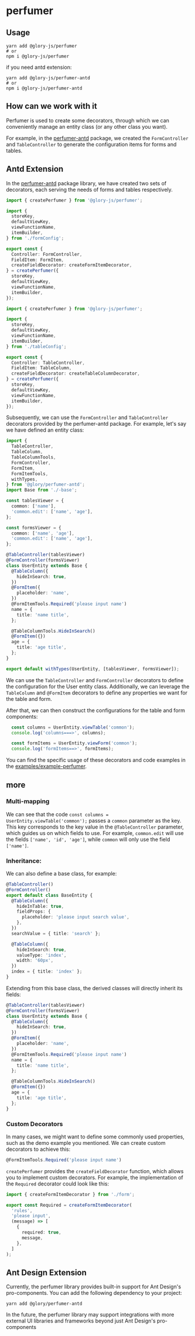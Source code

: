 # perfumer
## Usage
```shell
yarn add @glory-js/perfumer
# or 
npm i @glory-js/perfumer
```

if you need antd extension:
```shell
yarn add @glory-js/perfumer-antd
# or 
npm i @glory-js/perfumer-antd
```


## How can we work with it

Perfumer is used to create some decorators, through which we can conveniently manage an entity class (or any other class you want).

For example, in the [perfumer-antd](./packages/perfumer-antd) package, we created the `FormController` and `TableController` to generate the configuration items for forms and tables.

## Antd Extension

In the [perfumer-antd](./packages/perfumer-antd) package library, we have created two sets of decorators, each serving the needs of forms and tables respectively.

```typescript
import { createPerfumer } from '@glory-js/perfumer';

import {
  storeKey,
  defaultViewKey,
  viewFunctionName,
  itemBuilder,
} from './formConfig';

export const {
  Controller: FormController,
  FieldItem: FormItem,
  createFieldDecorator: createFormItemDecorator,
} = createPerfumer({
  storeKey,
  defaultViewKey,
  viewFunctionName,
  itemBuilder,
});

```

```typescript
import { createPerfumer } from '@glory-js/perfumer';

import {
  storeKey,
  defaultViewKey,
  viewFunctionName,
  itemBuilder,
} from './tableConfig';

export const {
  Controller: TableController,
  FieldItem: TableColumn,
  createFieldDecorator: createTableColumnDecorator,
} = createPerfumer({
  storeKey,
  defaultViewKey,
  viewFunctionName,
  itemBuilder,
});

```

Subsequently, we can use the `FormController` and `TableController` decorators provided by the perfumer-antd package. For example, let's say we have defined an entity class:
```typescript
import {
  TableController,
  TableColumn,
  TableColumnTools,
  FormController,
  FormItem,
  FormItemTools,
  withTypes,
} from '@glory/perfumer-antd';
import Base from './-base';

const tablesViewer = {
  common: ['name'],
  'common.edit': ['name', 'age'],
};

const formsViewer = {
  common: ['name', 'age'],
  'common.edit': ['name', 'age'],
};

@TableController(tablesViewer)
@FormController(formsViewer)
class UserEntity extends Base {
  @TableColumn({
    hideInSearch: true,
  })
  @FormItem({
    placeholder: 'name',
  })
  @FormItemTools.Required('please input name')
  name = {
    title: 'name title',
  };

  @TableColumnTools.HideInSearch()
  @FormItem({})
  age = {
    title: 'age title',
  };
}

export default withTypes(UserEntity, [tablesViewer, formsViewer]);
```


We can use the `TableController` and `FormController` decorators to define the configuration for the User entity class. Additionally, we can leverage the `TableColumn` and `@FormItem` decorators to define any properties we want for the table and form.

After that, we can then construct the configurations for the table and form components:
```typescript
  const columns = UserEntity.viewTable('common');
  console.log('columns===>', columns);

  const formItems = UserEntity.viewForm('common');
  console.log('formItems==>', formItems);
```


You can find the specific usage of these decorators and code examples in the [examples/example-perfumer](./examples/example-perfumer).

## more
### Multi-mapping

We can see that the code `const columns = UserEntity.viewTable('common');` passes a `common` parameter as the key. This key corresponds to the key value in the `@TableController` parameter, which guides us on which fields to use. For example, `common.edit`  will use the fields `['name', 'id', 'age']`, while `common` will only use the field `['name']`.

### Inheritance:

We can also define a base class, for example:

```typescript
@TableController()
@FormController()
export default class BaseEntity {
  @TableColumn({
    hideInTable: true,
    fieldProps: {
      placeholder: 'please input search value',
    },
  })
  searchValue = { title: 'search' };

  @TableColumn({
    hideInSearch: true,
    valueType: 'index',
    width: '60px',
  })
  index = { title: 'index' };
}
```

Extending from this base class, the derived classes will directly inherit its fields:

```typescript
@TableController(tablesViewer)
@FormController(formsViewer)
class UserEntity extends Base {
  @TableColumn({
    hideInSearch: true,
  })
  @FormItem({
    placeholder: 'name',
  })
  @FormItemTools.Required('please input name')
  name = {
    title: 'name title',
  };

  @TableColumnTools.HideInSearch()
  @FormItem({})
  age = {
    title: 'age title',
  };
}
```

### Custom Decorators
In many cases, we might want to define some commonly used properties, such as the demo example you mentioned. We can create custom decorators to achieve this:

```typescript
@FormItemTools.Required('please input name')
```


`createPerfumer` provides the `createFieldDecorator` function, which allows you to implement custom decorators. For example, the implementation of the `Required` decorator could look like this:

```typescript
import { createFormItemDecorator } from './form';

export const Required = createFormItemDecorator(
  'rules',
  'please input',
  (message) => [
    {
      required: true,
      message,
    },
  ]
);
```


## Ant Design Extension
Currently, the perfumer library provides built-in support for Ant Design's pro-components. You can add the following dependency to your project:

```
yarn add @glory/perfumer-antd
```
In the future, the perfumer library may support integrations with more external UI libraries and frameworks beyond just Ant Design's pro-components


